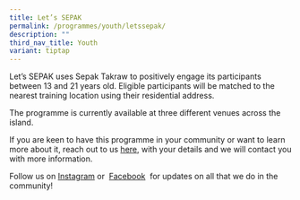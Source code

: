 ```yaml
---
title: Let’s SEPAK
permalink: /programmes/youth/letssepak/
description: ""
third_nav_title: Youth
variant: tiptap
---
```

<p>Let’s SEPAK uses Sepak Takraw to positively engage its participants between
13 and 21 years old. Eligible participants will be matched to the nearest
training location using their residential address.</p>
<p>The programme is currently available at three different venues across
the island.</p>
<p>If you are keen to have this programme in your community or want to learn
more about it, reach out to us&nbsp;<a href="mailto:sportcares@sport.gov.sg" rel="noopener noreferrer nofollow" target="_blank">here</a>, with your details and we
will contact you with more information.</p>
<p>Follow us on&nbsp;<a href="https://www.instagram.com/sportcares/" rel="noopener noreferrer nofollow" target="_blank">Instagram</a>&nbsp;or&nbsp;
<a href="https://www.facebook.com/SportCaresSG" rel="noopener noreferrer nofollow" target="_blank">Facebook</a>&nbsp; for updates on all that we do in the community!</p>